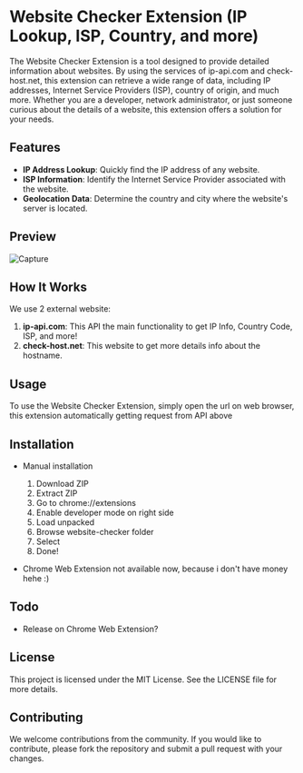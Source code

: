 # Website Checker Extension (IP Lookup, ISP, Country, and more)
The Website Checker Extension is a tool designed to provide detailed information about websites. By using the services of ip-api.com and check-host.net, this extension can retrieve a wide range of data, including IP addresses, Internet Service Providers (ISP), country of origin, and much more. Whether you are a developer, network administrator, or just someone curious about the details of a website, this extension offers a solution for your needs.

## Features

- **IP Address Lookup**: Quickly find the IP address of any website.
- **ISP Information**: Identify the Internet Service Provider associated with the website.
- **Geolocation Data**: Determine the country and city where the website's server is located.

## Preview
![Capture](https://github.com/user-attachments/assets/6b012d7e-7417-426c-b142-cec898790b7a)

## How It Works

We use 2 external website:

1. **ip-api.com**: This API the main functionality to get IP Info, Country Code, ISP, and more!
2. **check-host.net**: This website to get more details info about the hostname.

## Usage

To use the Website Checker Extension, simply open the url on web browser, this extension automatically getting request from API above

## Installation

- Manual installation
  1. Download ZIP
  3. Extract ZIP
  4. Go to chrome://extensions
  5. Enable developer mode on right side
  6. Load unpacked
  7. Browse website-checker folder
  8. Select
  9. Done!

- Chrome Web Extension 
  not available now, because i don't have money hehe :)

## Todo

- Release on Chrome Web Extension?

## License

This project is licensed under the MIT License. See the LICENSE file for more details.

## Contributing

We welcome contributions from the community. If you would like to contribute, please fork the repository and submit a pull request with your changes.
